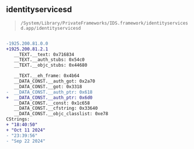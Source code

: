 ## identityservicesd

> `/System/Library/PrivateFrameworks/IDS.framework/identityservicesd.app/identityservicesd`

```diff

-1925.200.81.0.0
+1925.200.81.2.1
   __TEXT.__text: 0x716834
   __TEXT.__auth_stubs: 0x54c0
   __TEXT.__objc_stubs: 0x44680

   __TEXT.__eh_frame: 0x4b64
   __DATA_CONST.__auth_got: 0x2a70
   __DATA_CONST.__got: 0x3318
-  __DATA_CONST.__auth_ptr: 0x618
+  __DATA_CONST.__auth_ptr: 0x6d0
   __DATA_CONST.__const: 0x1c658
   __DATA_CONST.__cfstring: 0x33640
   __DATA_CONST.__objc_classlist: 0xe78
CStrings:
+ "18:40:50"
+ "Oct 11 2024"
- "23:39:56"
- "Sep 22 2024"

```
